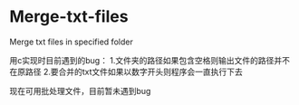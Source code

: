 # Merge-txt-files
Merge txt files in specified folder

用c实现时目前遇到的bug：
1.文件夹的路径如果包含空格则输出文件的路径并不在原路径
2.要合并的txt文件如果以数字开头则程序会一直执行下去 

现在可用批处理文件，目前暂未遇到bug
